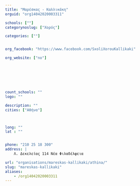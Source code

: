 ```yaml
---
title: "Μαρέσκας - Καλλικάκη"
orguid: "org14042020003311"

schools: [""]
categorynoslug: ["Χορός"]

categories: [""]


org_facebook: "https://www.facebook.com/SxoliXorouKallikaki"

org_website: ["no"]







count_schools: ""
logo: ""

description: ""
cities: ["Αθήνα"]



long: ""
lat : ""


phone: "210 25 18 300"
address: |
    Λ. Δεκελείας 114 Νέα Φιλαδέλφεια

url: "organisations/mareskas-kallikaki/athina/"
slug: "mareskas-kallikaki"
aliases:
    - /org14042020003311
---
```



